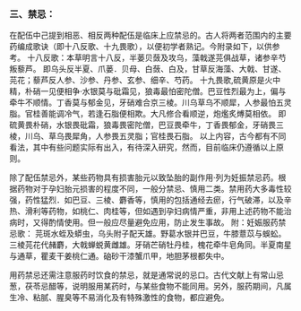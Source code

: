 ### 三、禁忌：

在配伍中己提到相恶、相反两种配伍是临床上应禁忌的。古人将两者范围内的主要药编成歌诀（即十八反歌、十九畏歌），以便初学者熟记。今附录如下，以供参考。
十八反歌：本草明言十八反，半蒌贝蔹及攻乌，藻戟遂芫俱战草，诸参辛芍叛藜芦。
即乌头反半夏、爪蒌．贝母、白蔹、白及，甘草反海藻、大戟、甘遂、芫花；藜芦反人参、沙参、丹参、玄参、细辛、芍药。
十九畏歌,硫黄原是火中精，朴硝一见便相争·水银莫与砒霜见，狼毒最怕密陀僧。巴豆性烈最为上，偏与牵牛不顺情。丁香莫与郁金见，牙硝难合京三棱。川乌草乌不顺犀，人参最怕五灵脂。官桂善能调冷气，若逢石脂便相欺。大凡修合看顺逆，炮爁炙煿莫相依。
即硫黄畏朴硝，水银畏砒霜，狼毒畏密陀僧，巴豆畏牵牛，丁香畏郁金，牙硝畏三棱，川乌、草乌畏犀角，人参畏五灵脂；官桂畏石脂。
以上内容，古今都有不同看法，其中有些问题实际有出入，有待深入研究，然而，目前临床仍遵循以上原则。

除了配伍禁忌外，某些药物具有损害胎元以致坠胎的副作用·列为妊振禁忌药。根据药物对于孕妇胎元损害的程度不同，一般分禁忌、慎用二类。禁用药大多毒性较强，药性猛烈．如巴豆、三棱、麝香等，慎用的包括通经去瘀，行气破滞，以及辛热、滑利等药物，如桃仁、肉桂等，但如遇到孕妇病情严重，非用上述药物不能治病时，又得酌情使用。但一般应尽量避免应用，防止发生事故。
附：妊娠服药禁忌歌：
芫斑水蛭及蟒虫，乌头附子配天雄。野葛水银并巴豆，牛膝薏苡与蜈蚣。三棱芫花代赭麝，大戟蝉蜕黄雌雄。牙硝芒硝牡丹桂，槐花牵牛皂角同。半夏南星与通草，瞿麦干姜桃仁通。硇砂干漆蟹爪甲，地胆茅根都失中。

用药禁忌还需注意服药时饮食的禁忌，就是通常说的忌口。古代文献上有常山忌葱，茯苓忌醋等，说明服用某药时，与某些食物不能同用。另外，服药期间，凡属生冷、粘腻、腥臭等不易消化及有特殊激性的食物，都应避免。

